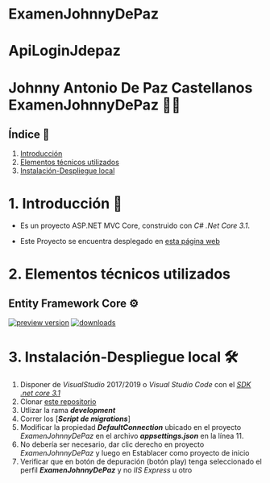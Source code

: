 # ExamenJohnnyDePaz
# ApiLoginJdepaz
Johnny Antonio De Paz Castellanos
ExamenJohnnyDePaz 👨‍💻
==========
**Índice 🚩**
----------
1. [Introducción](#intro)
2. [Elementos técnicos utilizados](#elem)
3. [Instalación-Despliegue local](#inst)


# 1. Introducción 🎯 <div id='intro' />
- Es un proyecto ASP.NET MVC Core, construido con *C# .Net Core 3.1*. 

- Este Proyecto se encuentra desplegado en [esta página web](http://slew1994-001-site1.itempurl.com/)

# 2. Elementos técnicos utilizados <div id='elem' />

Entity Framework Core ⚙
--------------------
[![preview version](https://img.shields.io/badge/nuget-v3.1.0-blue)](https://www.nuget.org/packages/Microsoft.EntityFrameworkCore/3.1.0) [![downloads](https://img.shields.io/badge/download-7M-green)](https://www.nuget.org/packages/Microsoft.EntityFrameworkCore/3.1.0)


# 3. Instalación-Despliegue local 🛠 <div id='inst' />
1. Disponer de *VisualStudio* 2017/2019 o *Visual Studio Code* con el *[SDK .net core 3.1](https://dotnet.microsoft.com/download/dotnet-core/3.1)*
2. Clonar [este repositorio](https://github.com/jdepaz503/ExamenJohnnyDePaz)
3. Utlizar la rama ***development***
4. Correr los [***Script de migrations***]
5. Modificar la propiedad ***DefaultConnection*** ubicado en el proyecto *ExamenJohnnyDePaz*  en el archivo ***appsettings.json*** en la línea 11.
6. No debería ser necesario, dar clic derecho en proyecto *ExamenJohnnyDePaz* y luego en Establacer como proyecto de inicio
7. Verificar que en botón de depuración (botón play) tenga seleccionado el perfil ***ExamenJohnnyDePaz*** y no *IIS Express* u otro
